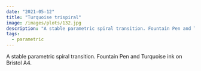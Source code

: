 ```yaml
---
date: "2021-05-12"
title: "Turquoise trispiral"
image: /images/plots/132.jpg
description: "A stable parametric spiral transition. Fountain Pen and Turquoise ink on Bristol A4."
tags:
  - parametric
---
```


A stable parametric spiral transition. Fountain Pen and Turquoise ink on Bristol A4.
